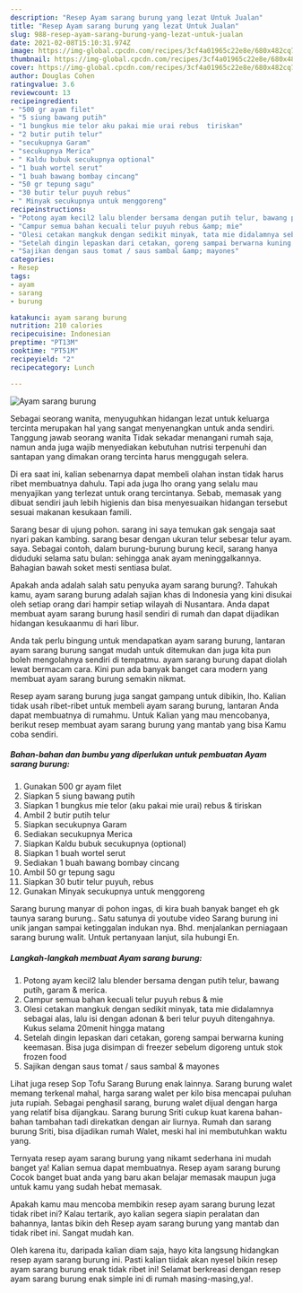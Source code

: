 ```yaml
---
description: "Resep Ayam sarang burung yang lezat Untuk Jualan"
title: "Resep Ayam sarang burung yang lezat Untuk Jualan"
slug: 988-resep-ayam-sarang-burung-yang-lezat-untuk-jualan
date: 2021-02-08T15:10:31.974Z
image: https://img-global.cpcdn.com/recipes/3cf4a01965c22e8e/680x482cq70/ayam-sarang-burung-foto-resep-utama.jpg
thumbnail: https://img-global.cpcdn.com/recipes/3cf4a01965c22e8e/680x482cq70/ayam-sarang-burung-foto-resep-utama.jpg
cover: https://img-global.cpcdn.com/recipes/3cf4a01965c22e8e/680x482cq70/ayam-sarang-burung-foto-resep-utama.jpg
author: Douglas Cohen
ratingvalue: 3.6
reviewcount: 13
recipeingredient:
- "500 gr ayam filet"
- "5 siung bawang putih"
- "1 bungkus mie telor aku pakai mie urai rebus  tiriskan"
- "2 butir putih telur"
- "secukupnya Garam"
- "secukupnya Merica"
- " Kaldu bubuk secukupnya optional"
- "1 buah wortel serut"
- "1 buah bawang bombay cincang"
- "50 gr tepung sagu"
- "30 butir telur puyuh rebus"
- " Minyak secukupnya untuk menggoreng"
recipeinstructions:
- "Potong ayam kecil2 lalu blender bersama dengan putih telur, bawang putih, garam &amp; merica."
- "Campur semua bahan kecuali telur puyuh rebus &amp; mie"
- "Olesi cetakan mangkuk dengan sedikit minyak, tata mie didalamnya sebagai alas, lalu isi dengan adonan &amp; beri telur puyuh ditengahnya. Kukus selama 20menit hingga matang"
- "Setelah dingin lepaskan dari cetakan, goreng sampai berwarna kuning keemasan. Bisa juga disimpan di freezer sebelum digoreng untuk stok frozen food"
- "Sajikan dengan saus tomat / saus sambal &amp; mayones"
categories:
- Resep
tags:
- ayam
- sarang
- burung

katakunci: ayam sarang burung 
nutrition: 210 calories
recipecuisine: Indonesian
preptime: "PT13M"
cooktime: "PT51M"
recipeyield: "2"
recipecategory: Lunch

---
```



![Ayam sarang burung](https://img-global.cpcdn.com/recipes/3cf4a01965c22e8e/680x482cq70/ayam-sarang-burung-foto-resep-utama.jpg)

Sebagai seorang wanita, menyuguhkan hidangan lezat untuk keluarga tercinta merupakan hal yang sangat menyenangkan untuk anda sendiri. Tanggung jawab seorang  wanita Tidak sekadar menangani rumah saja, namun anda juga wajib menyediakan kebutuhan nutrisi terpenuhi dan santapan yang dimakan orang tercinta harus menggugah selera.

Di era  saat ini, kalian sebenarnya dapat membeli olahan instan tidak harus ribet membuatnya dahulu. Tapi ada juga lho orang yang selalu mau menyajikan yang terlezat untuk orang tercintanya. Sebab, memasak yang dibuat sendiri jauh lebih higienis dan bisa menyesuaikan hidangan tersebut sesuai makanan kesukaan famili. 

Sarang besar di ujung pohon. sarang ini saya temukan gak sengaja saat nyari pakan kambing. sarang besar dengan ukuran telur sebesar telur ayam. saya. Sebagai contoh, dalam burung-burung burung kecil, sarang hanya diduduki selama satu bulan: sehingga anak ayam meninggalkannya. Bahagian bawah soket mesti sentiasa bulat.

Apakah anda adalah salah satu penyuka ayam sarang burung?. Tahukah kamu, ayam sarang burung adalah sajian khas di Indonesia yang kini disukai oleh setiap orang dari hampir setiap wilayah di Nusantara. Anda dapat membuat ayam sarang burung hasil sendiri di rumah dan dapat dijadikan hidangan kesukaanmu di hari libur.

Anda tak perlu bingung untuk mendapatkan ayam sarang burung, lantaran ayam sarang burung sangat mudah untuk ditemukan dan juga kita pun boleh mengolahnya sendiri di tempatmu. ayam sarang burung dapat diolah lewat bermacam cara. Kini pun ada banyak banget cara modern yang membuat ayam sarang burung semakin nikmat.

Resep ayam sarang burung juga sangat gampang untuk dibikin, lho. Kalian tidak usah ribet-ribet untuk membeli ayam sarang burung, lantaran Anda dapat membuatnya di rumahmu. Untuk Kalian yang mau mencobanya, berikut resep membuat ayam sarang burung yang mantab yang bisa Kamu coba sendiri.

<!--inarticleads1-->

##### Bahan-bahan dan bumbu yang diperlukan untuk pembuatan Ayam sarang burung:

1. Gunakan 500 gr ayam filet
1. Siapkan 5 siung bawang putih
1. Siapkan 1 bungkus mie telor (aku pakai mie urai) rebus &amp; tiriskan
1. Ambil 2 butir putih telur
1. Siapkan secukupnya Garam
1. Sediakan secukupnya Merica
1. Siapkan  Kaldu bubuk secukupnya (optional)
1. Siapkan 1 buah wortel serut
1. Sediakan 1 buah bawang bombay cincang
1. Ambil 50 gr tepung sagu
1. Siapkan 30 butir telur puyuh, rebus
1. Gunakan  Minyak secukupnya untuk menggoreng


Sarang burung manyar di pohon ingas, di kira buah banyak banget eh gk taunya sarang burung.. Satu satunya di youtube video Sarang burung ini unik jangan sampai ketinggalan indukan nya. Bhd. menjalankan perniagaan sarang burung walit. Untuk pertanyaan lanjut, sila hubungi En. 

<!--inarticleads2-->

##### Langkah-langkah membuat Ayam sarang burung:

1. Potong ayam kecil2 lalu blender bersama dengan putih telur, bawang putih, garam &amp; merica.
1. Campur semua bahan kecuali telur puyuh rebus &amp; mie
1. Olesi cetakan mangkuk dengan sedikit minyak, tata mie didalamnya sebagai alas, lalu isi dengan adonan &amp; beri telur puyuh ditengahnya. Kukus selama 20menit hingga matang
1. Setelah dingin lepaskan dari cetakan, goreng sampai berwarna kuning keemasan. Bisa juga disimpan di freezer sebelum digoreng untuk stok frozen food
1. Sajikan dengan saus tomat / saus sambal &amp; mayones


Lihat juga resep Sop Tofu Sarang Burung enak lainnya. Sarang burung walet memang terkenal mahal, harga sarang walet per kilo bisa mencapai puluhan juta rupiah. Sebagai penghasil sarang, burung walet dijual dengan harga yang relatif bisa dijangkau. Sarang burung Sriti cukup kuat karena bahan-bahan tambahan tadi direkatkan dengan air liurnya. Rumah dan sarang burung Sriti, bisa dijadikan rumah Walet, meski hal ini membutuhkan waktu yang. 

Ternyata resep ayam sarang burung yang nikamt sederhana ini mudah banget ya! Kalian semua dapat membuatnya. Resep ayam sarang burung Cocok banget buat anda yang baru akan belajar memasak maupun juga untuk kamu yang sudah hebat memasak.

Apakah kamu mau mencoba membikin resep ayam sarang burung lezat tidak ribet ini? Kalau tertarik, ayo kalian segera siapin peralatan dan bahannya, lantas bikin deh Resep ayam sarang burung yang mantab dan tidak ribet ini. Sangat mudah kan. 

Oleh karena itu, daripada kalian diam saja, hayo kita langsung hidangkan resep ayam sarang burung ini. Pasti kalian tiidak akan nyesel bikin resep ayam sarang burung enak tidak ribet ini! Selamat berkreasi dengan resep ayam sarang burung enak simple ini di rumah masing-masing,ya!.

